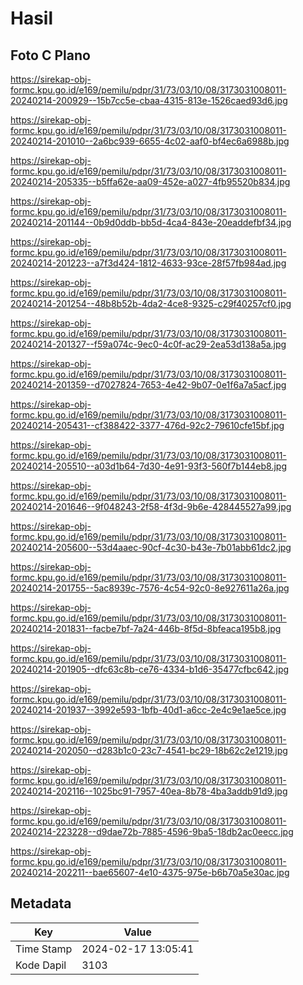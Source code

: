 # Hasil

## Foto C Plano

https://sirekap-obj-formc.kpu.go.id/e169/pemilu/pdpr/31/73/03/10/08/3173031008011-20240214-200929--15b7cc5e-cbaa-4315-813e-1526caed93d6.jpg

https://sirekap-obj-formc.kpu.go.id/e169/pemilu/pdpr/31/73/03/10/08/3173031008011-20240214-201010--2a6bc939-6655-4c02-aaf0-bf4ec6a6988b.jpg

https://sirekap-obj-formc.kpu.go.id/e169/pemilu/pdpr/31/73/03/10/08/3173031008011-20240214-205335--b5ffa62e-aa09-452e-a027-4fb95520b834.jpg

https://sirekap-obj-formc.kpu.go.id/e169/pemilu/pdpr/31/73/03/10/08/3173031008011-20240214-201144--0b9d0ddb-bb5d-4ca4-843e-20eaddefbf34.jpg

https://sirekap-obj-formc.kpu.go.id/e169/pemilu/pdpr/31/73/03/10/08/3173031008011-20240214-201223--a7f3d424-1812-4633-93ce-28f57fb984ad.jpg

https://sirekap-obj-formc.kpu.go.id/e169/pemilu/pdpr/31/73/03/10/08/3173031008011-20240214-201254--48b8b52b-4da2-4ce8-9325-c29f40257cf0.jpg

https://sirekap-obj-formc.kpu.go.id/e169/pemilu/pdpr/31/73/03/10/08/3173031008011-20240214-201327--f59a074c-9ec0-4c0f-ac29-2ea53d138a5a.jpg

https://sirekap-obj-formc.kpu.go.id/e169/pemilu/pdpr/31/73/03/10/08/3173031008011-20240214-201359--d7027824-7653-4e42-9b07-0e1f6a7a5acf.jpg

https://sirekap-obj-formc.kpu.go.id/e169/pemilu/pdpr/31/73/03/10/08/3173031008011-20240214-205431--cf388422-3377-476d-92c2-79610cfe15bf.jpg

https://sirekap-obj-formc.kpu.go.id/e169/pemilu/pdpr/31/73/03/10/08/3173031008011-20240214-205510--a03d1b64-7d30-4e91-93f3-560f7b144eb8.jpg

https://sirekap-obj-formc.kpu.go.id/e169/pemilu/pdpr/31/73/03/10/08/3173031008011-20240214-201646--9f048243-2f58-4f3d-9b6e-428445527a99.jpg

https://sirekap-obj-formc.kpu.go.id/e169/pemilu/pdpr/31/73/03/10/08/3173031008011-20240214-205600--53d4aaec-90cf-4c30-b43e-7b01abb61dc2.jpg

https://sirekap-obj-formc.kpu.go.id/e169/pemilu/pdpr/31/73/03/10/08/3173031008011-20240214-201755--5ac8939c-7576-4c54-92c0-8e927611a26a.jpg

https://sirekap-obj-formc.kpu.go.id/e169/pemilu/pdpr/31/73/03/10/08/3173031008011-20240214-201831--facbe7bf-7a24-446b-8f5d-8bfeaca195b8.jpg

https://sirekap-obj-formc.kpu.go.id/e169/pemilu/pdpr/31/73/03/10/08/3173031008011-20240214-201905--dfc63c8b-ce76-4334-b1d6-35477cfbc642.jpg

https://sirekap-obj-formc.kpu.go.id/e169/pemilu/pdpr/31/73/03/10/08/3173031008011-20240214-201937--3992e593-1bfb-40d1-a6cc-2e4c9e1ae5ce.jpg

https://sirekap-obj-formc.kpu.go.id/e169/pemilu/pdpr/31/73/03/10/08/3173031008011-20240214-202050--d283b1c0-23c7-4541-bc29-18b62c2e1219.jpg

https://sirekap-obj-formc.kpu.go.id/e169/pemilu/pdpr/31/73/03/10/08/3173031008011-20240214-202116--1025bc91-7957-40ea-8b78-4ba3addb91d9.jpg

https://sirekap-obj-formc.kpu.go.id/e169/pemilu/pdpr/31/73/03/10/08/3173031008011-20240214-223228--d9dae72b-7885-4596-9ba5-18db2ac0eecc.jpg

https://sirekap-obj-formc.kpu.go.id/e169/pemilu/pdpr/31/73/03/10/08/3173031008011-20240214-202211--bae65607-4e10-4375-975e-b6b70a5e30ac.jpg


## Metadata

| Key        | Value               |
| ---------- | ------------------- |
| Time Stamp | 2024-02-17 13:05:41 |
| Kode Dapil | 3103                |



